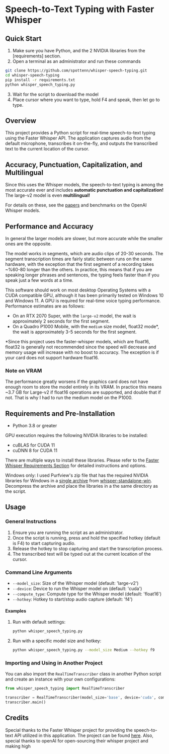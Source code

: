 # Speech-to-Text Typing with Faster Whisper

## Quick Start
1. Make sure you have Python, and the 2 NVIDIA libraries from the [requirements] section. 
2. Open a terminal as an administrator and run these commands
```bash
git clone https://github.com/spottenn/whisper-speech-typing.git
cd whisper-speech-typing
pip install -r requirements.txt
python whisper_speech_typing.py
```
3. Wait for the script to download the model
4. Place cursor where you want to type, hold F4 and speak, then let go to type.

## Overview
This project provides a Python script for real-time speech-to-text typing using the Faster Whisper API. The application captures audio from the default microphone, transcribes it on-the-fly, and outputs the transcribed text to the current location of the cursor.

## Accuracy, Punctuation, Capitalization, and Multilingual
Since this uses the Whisper models, the speech-to-text typing is among the most accurate ever and includes __automatic punctuation and capitalization!__ The large-v2 model is even __multilingual!__  

For details on these, see the [papers](https://cdn.openai.com/papers/whisper.pdf) and benchmarks on the OpenAI Whisper models. 


## Performance and Accuracy
In general the larger models are slower, but more accurate while the smaller ones are the opposite. 

The model works in segments, which are audio clips of 20-30 seconds. The segment transcription times are fairly static between runs on the same hardware, with the exception that the first segment of a recording takes ~%60-80 longer than the others. In practice, this means that if you are speaking longer phrases and sentences, the typing feels faster than if you speak just a few words at a time.

This software should work on most desktop Operating Systems with a CUDA compatible GPU, although it has been primarily tested on Windows 10 and Windows 11. A GPU is required for real-time voice typing performance. Performance estimates are as follows:
- On an RTX 2070 Super, with the `large-v2` model, the wait is approximately 2 seconds for the first segment.
- On a Quadro P1000 Mobile, with the `medium` size model, float32 mode*, the wait is approximately 3-5 seconds for the first segment.

*Since this project uses the faster-whisper models, which are float16, float32 is generally not recommended since the speed will decrease and memory usage will increase with no boost to accuracy. The exception is if your card does not support hardware float16.
### Note on VRAM
The performance greatly worsens if the graphics card does not have enough room to store the model entirely in its VRAM. In practice this means ~3.7 GB for Large-v2 if float16 operations are supported, and double that if not. That is why I had to run the medium model on the P1000. 

## Requirements and Pre-Installation
- Python 3.8 or greater

GPU execution requires the following NVIDIA libraries to be installed:
- cuBLAS for CUDA 11
- cuDNN 8 for CUDA 11

There are multiple ways to install these libraries. Please refer to the [Faster Whisper Requirements Section](https://github.com/guillaumekln/faster-whisper#requirements) for detailed instructions and options. 

Windows only: I used Purfview's zip file that has the required NVIDIA libraries for Windows in a [single archive](https://github.com/Purfview/whisper-standalone-win/releases/tag/libs) from [whisper-standalone-win](https://github.com/Purfview/whisper-standalone-win). Decompress the archive and place the libraries in a the same directory as the script.

## Usage

### General Instructions
1. Ensure you are running the script as an administrator.
2. Once the script is running, press and hold the specified hotkey (default is F4) to start capturing audio.
3. Release the hotkey to stop capturing and start the transcription process.
4. The transcribed text will be typed out at the current location of the cursor.

### Command Line Arguments
- `--model_size`: Size of the Whisper model (default: 'large-v2')
- `--device`: Device to run the Whisper model on (default: 'cuda')
- `--compute_type`: Compute type for the Whisper model (default: 'float16')
- `--hotkey`: Hotkey to start/stop audio capture (default: 'f4')

#### Examples
1. Run with default settings:
   ```bash
   python whisper_speech_typing.py
   ```

2. Run with a specific model size and hotkey:
   ```bash
   python whisper_speech_typing.py --model_size Medium --hotkey f9
   ```

### Importing and Using in Another Project
You can also import the `RealTimeTranscriber` class in another Python script and create an instance with your own configurations:

```python
from whisper_speech_typing import RealTimeTranscriber

transcriber = RealTimeTranscriber(model_size='base', device='cuda', compute_type='float16', hotkey='f9')
transcriber.main()
```

## Credits
Special thanks to the Faster Whisper project for providing the speech-to-text API utilized in this application. The project can be found [here](https://github.com/guillaumekln/faster-whisper).
Also, special thanks to openAI for open-sourcing their whisper project and making high
